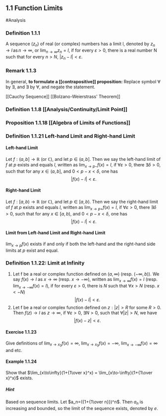 ##  1.1 Function Limits
#Analysis 
### Definition 1.1.1
A sequence ($z_n$) of real (or complex) numbers has a limit l, denoted by $z_n\to l\,\text{as}\,n\to\infty$, or $\lim_{n\to\infty}z_n=l$, if for every $\varepsilon>0$, there is a real number N such that for every $n>N$, $|z_n-l|<\varepsilon$.

### Remark 1.1.3
In general, **to formulate a [[contrapositive]] proposition:** Replace symbol $\forall$ by $\exists$, and $\exists$ by  $\forall$, and negate the statement.

[[Cauchy Sequence]]
[[Bolzano-Weierstrass' Theorem]]

### Definition 1.1.8 [[Analysis/Continuity/Limit Point]]

### Proposition 1.1.18 [[Algebra of Limits of Functions]]

### Definition 1.1.21 Left-hand Limit and Right-hand Limit
#### Left-hand Limit
Let $f: (a,b]\to \mathbb{R}$ (or $\mathbb{C}$), and let $p\in(a,b]$. Then we say the left-hand limit of $f$ at $p$ exists and equals $l$, written as $\lim_{x\to p-}f(x)=l$, if $\forall\varepsilon>0$, there $\exists\delta>0$, such that for any $x\in(a,b]$, and $0<p-x<\delta$, one has $$|f(x)-l|<\varepsilon.$$
#### Right-hand Limit
Let $f: [a,b)\to \mathbb{R}$ (or $\mathbb{C}$), and let $p\in[a,b)$. Then we say the right-hand limit of $f$ at $p$ exists and equals $l$, written as $\lim_{x\to p+}f(x)=l$, if $\forall\varepsilon>0$, there $\exists\delta>0$, such that for any $x\in[a,b)$, and $0<p-x<\delta$, one has $$|f(x)-l|<\varepsilon.$$
#### Limit from Left-hand Limit and Right-hand Limit
$\lim_{x\to p}f(x)$ exists if and only if both the left-hand and the right-hand side limits at $p$ exist and equal.

### Definition 1.1.22: Limit at Infinity
1) Let f be a real or complex function defined on $(a,\infty)$ (resp. $(-\infty,b)$). We say $f(x)\to l$ as $x\to\infty$ (resp. $x\to-\infty$), written as $\lim_{x\to\infty}f(x)=l$ (resp. $\lim_{x\to-\infty}f(x)=l$), if for every $\varepsilon>0$, there is $N$ such that $\forall x>N$ (resp. $x<-N$) $$|f(x)-l|<\varepsilon.$$
2) Let f be a real or complex function defined on ${z:|z|>R}$ for some $R>0$. Then $f(z)\to l$ as $z\to\infty$, if $\forall\varepsilon>0$, $\exists N>0$, such that $\forall |z|>N$, we have $$|f(x)-z|<\varepsilon.$$
#### Exercise 1.1.23
Give definitions of $\lim_{x\to x_0}f(x)=\infty$, $\lim_{x\to x_0}f(x)=-\infty$, $\lim_{x\to -\infty}f(x)=\infty$ and etc.

#### Example 1.1.24
Show that $\lim_{x\to\infty}(1+{1\over x}^x) = \lim_{x\to-\infty}(1+{1\over x}^x)$ exists.
##### Hint
Based on sequence limits. Let $a_n=({1+{1\over n}})^n$. Then $a_n$ is increasing and bounded, so the limit of the sequence exists, denoted by $e$.


